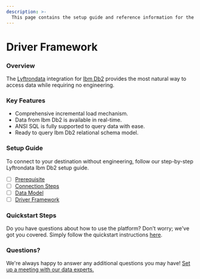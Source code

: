 ```yaml
---
description: >-
  This page contains the setup guide and reference information for the Ibm Db2 source connector.
---
```


# Driver Framework

### Overview

The [Lyftrondata](https://www.lyftrondata.com/) integration for [Ibm Db2](None) provides the most natural way to access data while requiring no engineering.

### Key Features

* Comprehensive incremental load mechanism.
* Data from Ibm Db2 is available in real-time.&#x20;
* ANSI SQL is fully supported to query data with ease.
* Ready to query Ibm Db2 relational schema model.

### Setup Guide

To connect to your destination without engineering, follow our step-by-step Lyftrondata Ibm Db2 setup guide.

* [ ] [Prerequisite](../prerequisite.md)
* [ ] [Connection Steps](../connection-steps.md)
* [ ] [Data Model](../data-model/erd.md)
* [ ] [Driver Framework](../driver-framework/)

### Quickstart Steps

Do you have questions about how to use the platform? Don't worry; we've got you covered. Simply follow the quickstart instructions [here](../driver-framework/README.md).

### Questions? <a href="#questions" id="questions"></a>

We're always happy to answer any additional questions you may have! [Set up a meeting with our data experts.](https://www.lyftrondata.com/book-a-meeting/)



